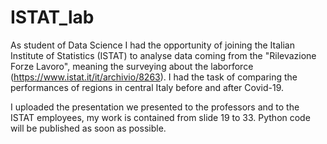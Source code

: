 # ISTAT_lab
As student of Data Science I had the opportunity of joining the Italian Institute of Statistics (ISTAT) to analyse data coming from the "Rilevazione Forze Lavoro", meaning the surveying about the laborforce (https://www.istat.it/it/archivio/8263). I had the task of comparing the performances of regions in central Italy before and after Covid-19.

I uploaded the presentation we presented to the professors and to the ISTAT employees, my work is contained from slide 19 to 33. Python code will be published as soon as possible.

